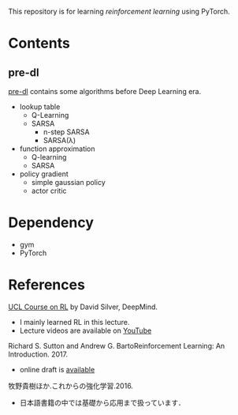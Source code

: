 This repository is for learning *reinforcement learning* using PyTorch.

# Contents
## pre-dl

[pre-dl](./pre-dl) contains some algorithms before Deep Learning era.
* lookup table
    + Q-Learning
    + SARSA
        - n-step SARSA
        - SARSA(λ)
* function approximation
    + Q-learning
    + SARSA
* policy gradient
    + simple gaussian policy
    + actor critic

# Dependency

* gym
* PyTorch

# References

[UCL Course on RL](http://www0.cs.ucl.ac.uk/staff/d.silver/web/Teaching.html) by David Silver, DeepMind.
* I mainly learned RL in this lecture.
* Lecture videos are available on [YouTube](https://www.youtube.com/watch?v=2pWv7GOvuf0)

Richard S. Sutton and Andrew G. BartoReinforcement Learning: An Introduction. 2017.
* online draft is [available](http://incompleteideas.net/sutton/book/the-book-2nd.html)

牧野貴樹ほか.これからの強化学習.2016.
* 日本語書籍の中では基礎から応用まで扱っています．